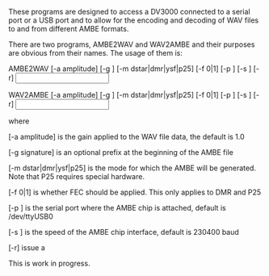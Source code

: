 These programs are designed to access a DV3000 connected to a serial port or a
USB port and to allow for the encoding and decoding of WAV files to and from
different AMBE formats.

There are two programs, AMBE2WAV and WAV2AMBE and their purposes are obvious from
their names. The usage of them is:

AMBE2WAV [-a amplitude] [-g <signature>] [-m dstar|dmr|ysf|p25] [-f 0|1] [-p <port>] [-s <speed>] [-r] <input> <output>

WAV2AMBE [-a amplitude] [-g <signature>] [-m dstar|dmr|ysf|p25] [-f 0|1] [-p <port>] [-s <speed>] [-r] <input> <output>

where

[-a amplitude] is the gain applied to the WAV file data, the default is 1.0

[-g signature] is an optional prefix at the beginning of the AMBE file

[-m dstar|dmr|ysf|p25] is the mode for which the AMBE will be generated. Note that P25 requires special hardware.

[-f 0|1] is whether FEC should be applied. This only applies to DMR and P25

[-p <port>] is the serial port where the AMBE chip is attached, default is /dev/ttyUSB0

[-s <speed>] is the speed of the AMBE chip interface, default is 230400 baud

[-r] issue a 

This is work in progress.
